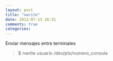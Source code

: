 ```yaml
---
layout: post
title: "nwrite"
date: 2013-07-13 16:51
comments: true
categories: 
---
```

Enviar mensajes entre terminales

>$ nwrite usuario /dev/pts/numero_consola

